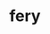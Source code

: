 ---
title: fery
parent: Words
last_modified_date: 2021-12-26

see_also:
  - chambi
transcriptions:
  - ˈfɛɹi
translations:
  - "very"
  - "a lot"
etymology:
  From English `very`.
examples:
  - bzo: "**Fery** sniki beas."
    eng: "It is **very** sneaky."
---